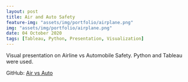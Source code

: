 ```yaml
---
layout: post
title: Air and Auto Safety
feature-img: "assets/img/portfolio/airplane.png"
img: "assets/img/portfolio/airplane.png"
date: 04 October 2020
tags: [Tableau, Python, Presentation, Visualization]
---
```


Visual presentation on Airline vs Automobile Safety. Python and Tableau were used.

GitHub:
[Air vs Auto](https://github.com/knmoses/DSC640-Air-vs-Auto-Safety)
